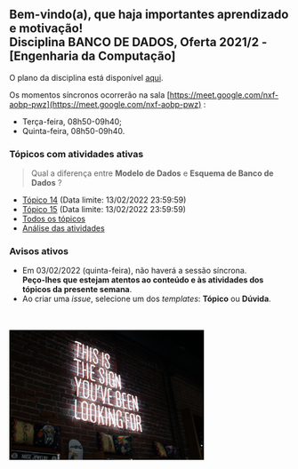 ## Bem-vindo(a), que haja importantes aprendizado e motivação!<br> Disciplina **BANCO DE DADOS**, Oferta 2021/2 - [Engenharia da Computação]

O plano da disciplina está disponível [aqui](./media/bd-2021-2-bec-plano.pdf).<br>

Os momentos síncronos ocorrerão na sala [https://meet.google.com/nxf-aobp-pwz](https://meet.google.com/nxf-aobp-pwz) :
- Terça-feira, 08h50-09h40;
- Quinta-feira, 08h50-09h40.

### Tópicos com atividades ativas

> Qual a diferença entre **Modelo de Dados** e **Esquema de Banco de Dados** ?

- [Tópico 14](./topicos/topico-14.md) (Data limite: 13/02/2022 23:59:59)<br>
- [Tópico 15](./topicos/topico-15.md) (Data limite: 13/02/2022 23:59:59)<br>
- [Todos os tópicos](./topicos/topicos.md)<br>
- [Análise das atividades](./media/bd-2021-2-bec-resumo-analise.pdf)<br>

### Avisos ativos

- Em 03/02/2022 (quinta-feira), não haverá a sessão síncrona.<br>**Peço-lhes que estejam atentos ao conteúdo e às atividades dos tópicos da presente semana**.
- Ao criar uma *issue*, selecione um dos *templates*: **Tópico** ou **Dúvida**.
<br>
<br>
<img src="./media/austin-chan-ukzHlkoz1IE-unsplash.jpg" width="350">
